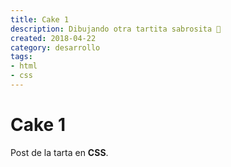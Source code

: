 ```yaml
---
title: Cake 1
description: Dibujando otra tartita sabrosita 🎂
created: 2018-04-22
category: desarrollo
tags:
- html
- css
---
```


# Cake 1

Post de la tarta en **CSS**.
